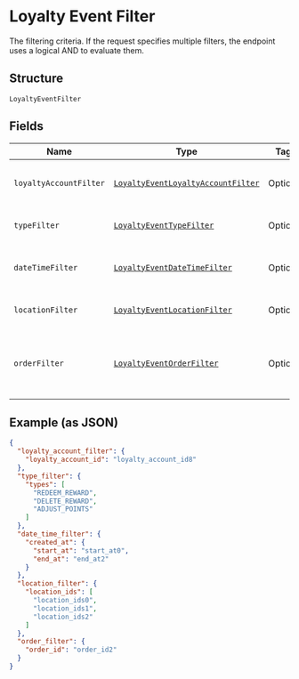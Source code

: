 
# Loyalty Event Filter

The filtering criteria. If the request specifies multiple filters,
the endpoint uses a logical AND to evaluate them.

## Structure

`LoyaltyEventFilter`

## Fields

| Name | Type | Tags | Description |
|  --- | --- | --- | --- |
| `loyaltyAccountFilter` | [`LoyaltyEventLoyaltyAccountFilter`](/doc/models/loyalty-event-loyalty-account-filter.md) | Optional | Filter events by loyalty account. |
| `typeFilter` | [`LoyaltyEventTypeFilter`](/doc/models/loyalty-event-type-filter.md) | Optional | Filter events by event type. |
| `dateTimeFilter` | [`LoyaltyEventDateTimeFilter`](/doc/models/loyalty-event-date-time-filter.md) | Optional | Filter events by date time range. |
| `locationFilter` | [`LoyaltyEventLocationFilter`](/doc/models/loyalty-event-location-filter.md) | Optional | Filter events by location. |
| `orderFilter` | [`LoyaltyEventOrderFilter`](/doc/models/loyalty-event-order-filter.md) | Optional | Filter events by the order associated with the event. |

## Example (as JSON)

```json
{
  "loyalty_account_filter": {
    "loyalty_account_id": "loyalty_account_id8"
  },
  "type_filter": {
    "types": [
      "REDEEM_REWARD",
      "DELETE_REWARD",
      "ADJUST_POINTS"
    ]
  },
  "date_time_filter": {
    "created_at": {
      "start_at": "start_at0",
      "end_at": "end_at2"
    }
  },
  "location_filter": {
    "location_ids": [
      "location_ids0",
      "location_ids1",
      "location_ids2"
    ]
  },
  "order_filter": {
    "order_id": "order_id2"
  }
}
```

